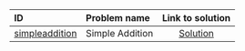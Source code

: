 | ID | Problem name | Link to solution |
|:---|:---|:---:|
| [simpleaddition](https://open.kattis.com/problems/simpleaddition) | Simple Addition | [Solution](https://github.com/versenyi98/kattis-solutions/tree/main/solutions/simpleaddition)|
